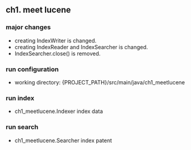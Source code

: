 ## ch1. meet lucene

### major changes
- creating IndexWriter is changed.
- creating IndexReader and IndexSearcher is changed.  
- IndexSearcher.close() is removed.

### run configuration 
- working directory: {PROJECT_PATH}/src/main/java/ch1_meetlucene
  
### run index
- ch1_meetlucene.Indexer index data
  
### run search
- ch1_meetlucene.Searcher index patent